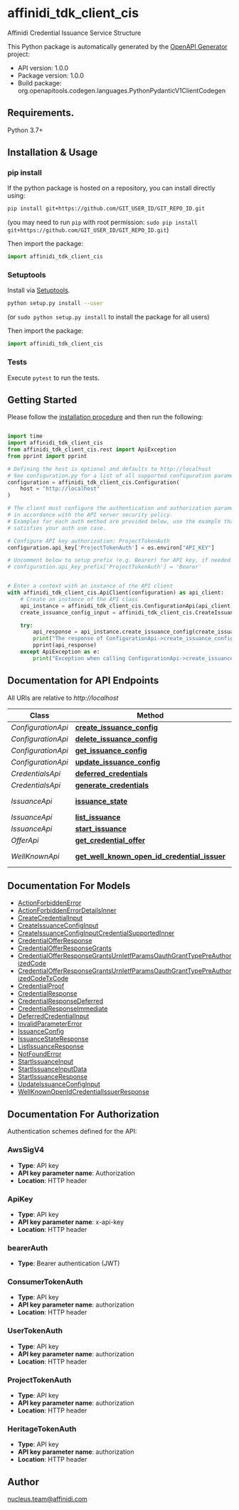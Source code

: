 # affinidi_tdk_client_cis

Affinidi Credential Issuance Service Structure

This Python package is automatically generated by the [OpenAPI Generator](https://openapi-generator.tech) project:

- API version: 1.0.0
- Package version: 1.0.0
- Build package: org.openapitools.codegen.languages.PythonPydanticV1ClientCodegen

## Requirements.

Python 3.7+

## Installation & Usage

### pip install

If the python package is hosted on a repository, you can install directly using:

```sh
pip install git+https://github.com/GIT_USER_ID/GIT_REPO_ID.git
```

(you may need to run `pip` with root permission: `sudo pip install git+https://github.com/GIT_USER_ID/GIT_REPO_ID.git`)

Then import the package:

```python
import affinidi_tdk_client_cis
```

### Setuptools

Install via [Setuptools](http://pypi.python.org/pypi/setuptools).

```sh
python setup.py install --user
```

(or `sudo python setup.py install` to install the package for all users)

Then import the package:

```python
import affinidi_tdk_client_cis
```

### Tests

Execute `pytest` to run the tests.

## Getting Started

Please follow the [installation procedure](#installation--usage) and then run the following:

```python

import time
import affinidi_tdk_client_cis
from affinidi_tdk_client_cis.rest import ApiException
from pprint import pprint

# Defining the host is optional and defaults to http://localhost
# See configuration.py for a list of all supported configuration parameters.
configuration = affinidi_tdk_client_cis.Configuration(
    host = "http://localhost"
)

# The client must configure the authentication and authorization parameters
# in accordance with the API server security policy.
# Examples for each auth method are provided below, use the example that
# satisfies your auth use case.

# Configure API key authorization: ProjectTokenAuth
configuration.api_key['ProjectTokenAuth'] = os.environ["API_KEY"]

# Uncomment below to setup prefix (e.g. Bearer) for API key, if needed
# configuration.api_key_prefix['ProjectTokenAuth'] = 'Bearer'


# Enter a context with an instance of the API client
with affinidi_tdk_client_cis.ApiClient(configuration) as api_client:
    # Create an instance of the API class
    api_instance = affinidi_tdk_client_cis.ConfigurationApi(api_client)
    create_issuance_config_input = affinidi_tdk_client_cis.CreateIssuanceConfigInput() # CreateIssuanceConfigInput | Request body of create configuration

    try:
        api_response = api_instance.create_issuance_config(create_issuance_config_input)
        print("The response of ConfigurationApi->create_issuance_config:\n")
        pprint(api_response)
    except ApiException as e:
        print("Exception when calling ConfigurationApi->create_issuance_config: %s\n" % e)

```

## Documentation for API Endpoints

All URIs are relative to _http://localhost_

| Class              | Method                                                                                                        | HTTP request                                                 | Description |
| ------------------ | ------------------------------------------------------------------------------------------------------------- | ------------------------------------------------------------ | ----------- |
| _ConfigurationApi_ | [**create_issuance_config**](docs/ConfigurationApi.md#create_issuance_config)                                 | **POST** /v1/configuration                                   |
| _ConfigurationApi_ | [**delete_issuance_config**](docs/ConfigurationApi.md#delete_issuance_config)                                 | **DELETE** /v1/configuration                                 |
| _ConfigurationApi_ | [**get_issuance_config**](docs/ConfigurationApi.md#get_issuance_config)                                       | **GET** /v1/configuration                                    |
| _ConfigurationApi_ | [**update_issuance_config**](docs/ConfigurationApi.md#update_issuance_config)                                 | **PUT** /v1/configuration                                    |
| _CredentialsApi_   | [**deferred_credentials**](docs/CredentialsApi.md#deferred_credentials)                                       | **POST** /v1/{projectId}/deferred_credential                 |
| _CredentialsApi_   | [**generate_credentials**](docs/CredentialsApi.md#generate_credentials)                                       | **POST** /v1/{projectId}/credential                          |
| _IssuanceApi_      | [**issuance_state**](docs/IssuanceApi.md#issuance_state)                                                      | **GET** /v1/{projectId}/issuance/state/{issuanceId}          |
| _IssuanceApi_      | [**list_issuance**](docs/IssuanceApi.md#list_issuance)                                                        | **GET** /v1/issuance                                         |
| _IssuanceApi_      | [**start_issuance**](docs/IssuanceApi.md#start_issuance)                                                      | **POST** /v1/{projectId}/issuance/start                      |
| _OfferApi_         | [**get_credential_offer**](docs/OfferApi.md#get_credential_offer)                                             | **GET** /v1/{projectId}/offer/{issuanceId}                   |
| _WellKnownApi_     | [**get_well_known_open_id_credential_issuer**](docs/WellKnownApi.md#get_well_known_open_id_credential_issuer) | **GET** /v1/{projectId}/.well-known/openid-credential-issuer |

## Documentation For Models

- [ActionForbiddenError](docs/ActionForbiddenError.md)
- [ActionForbiddenErrorDetailsInner](docs/ActionForbiddenErrorDetailsInner.md)
- [CreateCredentialInput](docs/CreateCredentialInput.md)
- [CreateIssuanceConfigInput](docs/CreateIssuanceConfigInput.md)
- [CreateIssuanceConfigInputCredentialSupportedInner](docs/CreateIssuanceConfigInputCredentialSupportedInner.md)
- [CredentialOfferResponse](docs/CredentialOfferResponse.md)
- [CredentialOfferResponseGrants](docs/CredentialOfferResponseGrants.md)
- [CredentialOfferResponseGrantsUrnIetfParamsOauthGrantTypePreAuthorizedCode](docs/CredentialOfferResponseGrantsUrnIetfParamsOauthGrantTypePreAuthorizedCode.md)
- [CredentialOfferResponseGrantsUrnIetfParamsOauthGrantTypePreAuthorizedCodeTxCode](docs/CredentialOfferResponseGrantsUrnIetfParamsOauthGrantTypePreAuthorizedCodeTxCode.md)
- [CredentialProof](docs/CredentialProof.md)
- [CredentialResponse](docs/CredentialResponse.md)
- [CredentialResponseDeferred](docs/CredentialResponseDeferred.md)
- [CredentialResponseImmediate](docs/CredentialResponseImmediate.md)
- [DeferredCredentialInput](docs/DeferredCredentialInput.md)
- [InvalidParameterError](docs/InvalidParameterError.md)
- [IssuanceConfig](docs/IssuanceConfig.md)
- [IssuanceStateResponse](docs/IssuanceStateResponse.md)
- [ListIssuanceResponse](docs/ListIssuanceResponse.md)
- [NotFoundError](docs/NotFoundError.md)
- [StartIssuanceInput](docs/StartIssuanceInput.md)
- [StartIssuanceInputData](docs/StartIssuanceInputData.md)
- [StartIssuanceResponse](docs/StartIssuanceResponse.md)
- [UpdateIssuanceConfigInput](docs/UpdateIssuanceConfigInput.md)
- [WellKnownOpenIdCredentialIssuerResponse](docs/WellKnownOpenIdCredentialIssuerResponse.md)

<a id="documentation-for-authorization"></a>

## Documentation For Authorization

Authentication schemes defined for the API:
<a id="AwsSigV4"></a>

### AwsSigV4

- **Type**: API key
- **API key parameter name**: Authorization
- **Location**: HTTP header

<a id="ApiKey"></a>

### ApiKey

- **Type**: API key
- **API key parameter name**: x-api-key
- **Location**: HTTP header

<a id="bearerAuth"></a>

### bearerAuth

- **Type**: Bearer authentication (JWT)

<a id="ConsumerTokenAuth"></a>

### ConsumerTokenAuth

- **Type**: API key
- **API key parameter name**: authorization
- **Location**: HTTP header

<a id="UserTokenAuth"></a>

### UserTokenAuth

- **Type**: API key
- **API key parameter name**: authorization
- **Location**: HTTP header

<a id="ProjectTokenAuth"></a>

### ProjectTokenAuth

- **Type**: API key
- **API key parameter name**: authorization
- **Location**: HTTP header

<a id="HeritageTokenAuth"></a>

### HeritageTokenAuth

- **Type**: API key
- **API key parameter name**: authorization
- **Location**: HTTP header

## Author

nucleus.team@affinidi.com

